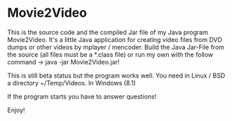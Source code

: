 # Movie2Video

This is the source code and the compiled Jar file of my Java program Movie2Video. It's a little Java application for creating video files from DVD dumps or other videos by mplayer / mencoder. Build the Java Jar-File from the source (all files must be a *.class file) or run my own with the follow command -> java -jar Movie2Video.jar!

This is still beta status but the program works well. 
You need in Linux / BSD a directory ~/Temp/Videos.
In Windows (8.1) 

If the program starts you have to answer questions!

Enjoy!
